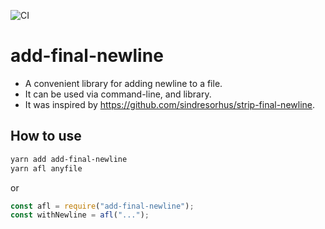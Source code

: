 ![CI](https://github.com/mk2/add-final-newline/workflows/CI/badge.svg)

# add-final-newline

- A convenient library for adding newline to a file.
- It can be used via command-line, and library.
- It was inspired by https://github.com/sindresorhus/strip-final-newline.

## How to use

```sh
yarn add add-final-newline
yarn afl anyfile
```

or

```js
const afl = require("add-final-newline");
const withNewline = afl("...");
```
